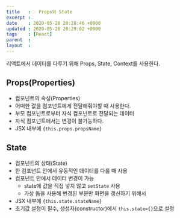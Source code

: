 ```yaml
---
title   : ☄️ Props와 State
excerpt : 
date    : 2020-05-28 20:28:46 +0900
updated : 2020-05-28 20:29:02 +0900
tags    : [React]
parent  : 
layout  :
---
```


리액트에서 데이터를 다루기 위해 Props, State, Context를 사용한다.  

## Props(Properties)
- 컴포넌트의 속성(Properties)
- 어떠한 값을 컴포넌트에게 전달해줘야할 때 사용한다.
- 부모 컴포넌트로부터 자식 컴포넌트로 전달되는 데이터 
- 자식 컴포넌트에서는 변경이 불가능하다. 
- JSX 내부에 `{this.props.propsName}`



## State
- 컴포넌트의 상태(State)  
- 한 컴포넌트 안에서 유동적인 데이터를 다룰 때 사용 
- 컴포넌트 안에서 데이터 변경이 가능 
	- state에 값을 직접 넣지 않고  `setState` 사용 
	- 가상 돔을 사용해 변경된 부분만 화면을 갱신하기 위해서 
- JSX 내부에 `{this.state.stateName}`
- 초기값 설정이 필수, 생성자(constructor)에서 `this.state={}`으로 설정

